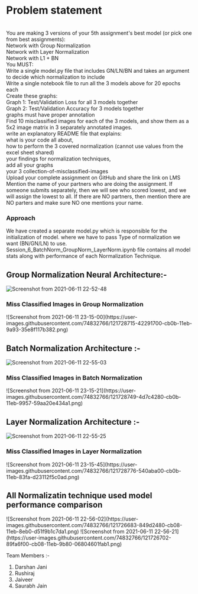 <h1>Problem statement</h1>
</br>You are making 3 versions of your 5th assignment's best model (or pick one from best assignments):
</br>        Network with Group Normalization
</br>        Network with Layer Normalization
</br>        Network with L1 + BN
</br>You MUST:
</br>        Write a single model.py file that includes GN/LN/BN and takes an argument to decide which normalization to include
</br>        Write a single notebook file to run all the 3 models above for 20 epochs each
</br>        Create these graphs:
</br>            Graph 1: Test/Validation Loss for all 3 models together
</br>            Graph 2: Test/Validation Accuracy for 3 models together
</br>            graphs must have proper annotation
</br>        Find 10 misclassified images for each of the 3 models, and show them as a 5x2 image matrix in 3 separately annotated images. 
</br>        write an explanatory README file that explains:
</br>            what is your code all about,
</br>            how to perform the 3 covered normalization (cannot use values from the excel sheet shared)
</br>            your findings for normalization techniques,
</br>            add all your graphs
</br>            your 3 collection-of-misclassified-images 
</br>        Upload your complete assignment on GitHub and share the link on LMS
</br>        Mention the name of your partners who are doing the assignment. If someone submits separately, then we will see who scored lowest, and we will assign the lowest to all. If there are NO partners, then mention there are NO parters and make sure NO one mentions your name. 

<h3> Approach</h3>
We have created a separate model.py which is responsible for the initialization of model. where we have to pass Type of normalization we want (BN/GN/LN) to use.</br>
Session_6_BatchNorm_GroupNorm_LayerNorm.ipynb file contains all model stats along with performance of each Normalization Technique.

<h2> Group Normalization Neural Architecture:- </h2>

![Screenshot from 2021-06-11 22-52-48](https://user-images.githubusercontent.com/74832766/121726158-ced1d600-cb07-11eb-9f8f-01bcd25704e8.png)

<h3> Miss Classified Images in Group Normalization</h3>
![Screenshot from 2021-06-11 23-15-00](https://user-images.githubusercontent.com/74832766/121728715-42291700-cb0b-11eb-9a93-35e8f117b382.png)

<h2> Batch Normalization  Architecture :- </h2>

![Screenshot from 2021-06-11 22-55-03](https://user-images.githubusercontent.com/74832766/121726556-54ee1c80-cb08-11eb-8c5a-f8508030284b.png)

<h3> Miss Classified Images in Batch Normalization</h3>
![Screenshot from 2021-06-11 23-15-21](https://user-images.githubusercontent.com/74832766/121728749-4d7c4280-cb0b-11eb-9957-59aa20e434a1.png)

<h2> Layer Normalization Architecture :-</h2>

![Screenshot from 2021-06-11 22-55-25](https://user-images.githubusercontent.com/74832766/121726602-6800ec80-cb08-11eb-8cba-c18af70e735e.png)

<h3> Miss Classified Images in Layer Normalization</h3>
![Screenshot from 2021-06-11 23-15-45](https://user-images.githubusercontent.com/74832766/121728776-540aba00-cb0b-11eb-83fa-d23112f5c0ad.png)


<h2>All Normalizatin technique used model performance comparison </h2>
![Screenshot from 2021-06-11 22-56-02](https://user-images.githubusercontent.com/74832766/121726683-849d2480-cb08-11eb-8eb0-d51f9b1c7da1.png)
![Screenshot from 2021-06-11 22-56-21](https://user-images.githubusercontent.com/74832766/121726702-89fa6f00-cb08-11eb-9b80-06804601fab1.png)


Team Members :- 
1) Darshan Jani
2) Rushiraj
3) Jaiveer
4) Saurabh Jain

